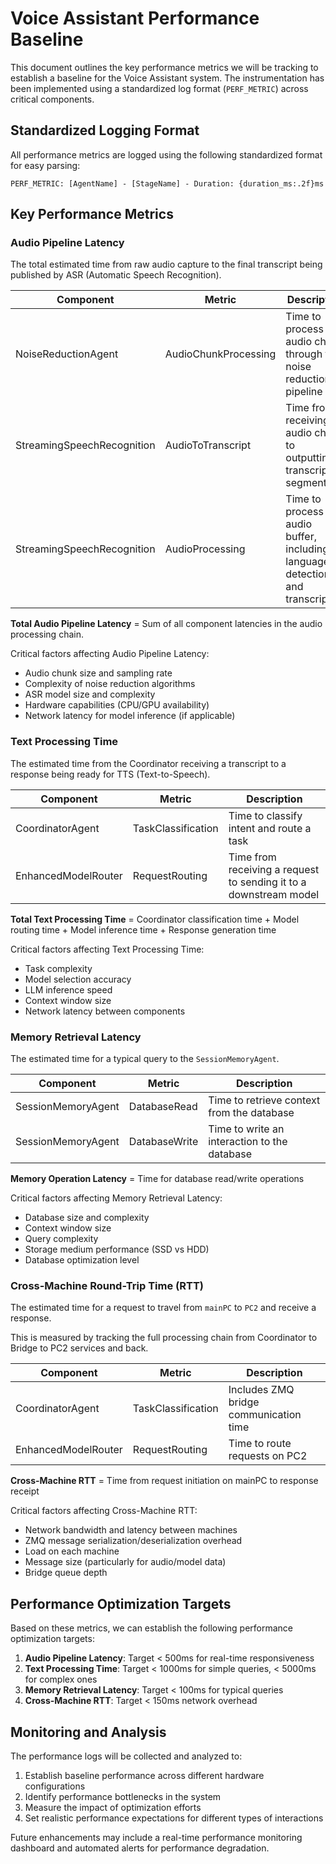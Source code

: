 # Voice Assistant Performance Baseline

This document outlines the key performance metrics we will be tracking to establish a baseline for the Voice Assistant system. The instrumentation has been implemented using a standardized log format (`PERF_METRIC`) across critical components.

## Standardized Logging Format

All performance metrics are logged using the following standardized format for easy parsing:

```
PERF_METRIC: [AgentName] - [StageName] - Duration: {duration_ms:.2f}ms
```

## Key Performance Metrics

### Audio Pipeline Latency

The total estimated time from raw audio capture to the final transcript being published by ASR (Automatic Speech Recognition).

| Component                  | Metric               | Description                                                                      |
| -------------------------- | -------------------- | -------------------------------------------------------------------------------- |
| NoiseReductionAgent        | AudioChunkProcessing | Time to process one audio chunk through the noise reduction pipeline             |
| StreamingSpeechRecognition | AudioToTranscript    | Time from receiving an audio chunk to outputting a transcript segment            |
| StreamingSpeechRecognition | AudioProcessing      | Time to process the audio buffer, including language detection and transcription |

**Total Audio Pipeline Latency** = Sum of all component latencies in the audio processing chain.

Critical factors affecting Audio Pipeline Latency:

- Audio chunk size and sampling rate
- Complexity of noise reduction algorithms
- ASR model size and complexity
- Hardware capabilities (CPU/GPU availability)
- Network latency for model inference (if applicable)

### Text Processing Time

The estimated time from the Coordinator receiving a transcript to a response being ready for TTS (Text-to-Speech).

| Component           | Metric             | Description                                                       |
| ------------------- | ------------------ | ----------------------------------------------------------------- |
| CoordinatorAgent    | TaskClassification | Time to classify intent and route a task                          |
| EnhancedModelRouter | RequestRouting     | Time from receiving a request to sending it to a downstream model |

**Total Text Processing Time** = Coordinator classification time + Model routing time + Model inference time + Response generation time

Critical factors affecting Text Processing Time:

- Task complexity
- Model selection accuracy
- LLM inference speed
- Context window size
- Network latency between components

### Memory Retrieval Latency

The estimated time for a typical query to the `SessionMemoryAgent`.

| Component          | Metric        | Description                                  |
| ------------------ | ------------- | -------------------------------------------- |
| SessionMemoryAgent | DatabaseRead  | Time to retrieve context from the database   |
| SessionMemoryAgent | DatabaseWrite | Time to write an interaction to the database |

**Memory Operation Latency** = Time for database read/write operations

Critical factors affecting Memory Retrieval Latency:

- Database size and complexity
- Context window size
- Query complexity
- Storage medium performance (SSD vs HDD)
- Database optimization level

### Cross-Machine Round-Trip Time (RTT)

The estimated time for a request to travel from `mainPC` to `PC2` and receive a response.

This is measured by tracking the full processing chain from Coordinator to Bridge to PC2 services and back.

| Component           | Metric             | Description                            |
| ------------------- | ------------------ | -------------------------------------- |
| CoordinatorAgent    | TaskClassification | Includes ZMQ bridge communication time |
| EnhancedModelRouter | RequestRouting     | Time to route requests on PC2          |

**Cross-Machine RTT** = Time from request initiation on mainPC to response receipt

Critical factors affecting Cross-Machine RTT:

- Network bandwidth and latency between machines
- ZMQ message serialization/deserialization overhead
- Load on each machine
- Message size (particularly for audio/model data)
- Bridge queue depth

## Performance Optimization Targets

Based on these metrics, we can establish the following performance optimization targets:

1. **Audio Pipeline Latency**: Target < 500ms for real-time responsiveness
2. **Text Processing Time**: Target < 1000ms for simple queries, < 5000ms for complex ones
3. **Memory Retrieval Latency**: Target < 100ms for typical queries
4. **Cross-Machine RTT**: Target < 150ms network overhead

## Monitoring and Analysis

The performance logs will be collected and analyzed to:

1. Establish baseline performance across different hardware configurations
2. Identify performance bottlenecks in the system
3. Measure the impact of optimization efforts
4. Set realistic performance expectations for different types of interactions

Future enhancements may include a real-time performance monitoring dashboard and automated alerts for performance degradation.
